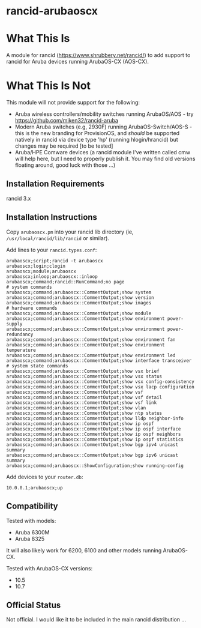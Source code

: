 # rancid-arubaoscx

# What This Is

A module for rancid (https://www.shrubbery.net/rancid/) to add support to rancid for Aruba devices running ArubaOS-CX (AOS-CX).

# What This Is Not

This module will not provide support for the following:

- Aruba wireless controllers/mobility switches running ArubaOS/AOS - try https://github.com/miken32/rancid-aruba
- Modern Aruba switches (e.g, 2930F) running ArubaOS-Switch/AOS-S - this is the new branding for ProvisionOS, and *should* be supported natively in rancid via device type 'hp' (running hlogin/hrancid) but changes may be required [to be tested]
- Aruba/HPE Comware devices (a rancid module I've written called cmw will help here, but I need to properly publish it.  You may find old versions floating around, good luck with those ...)


## Installation Requirements

rancid 3.x

## Installation Instructions

Copy `arubaoscx.pm` into your rancid lib directory (ie, `/usr/local/rancid/lib/rancid` or similar).

Add lines to your `rancid.types.conf`:

```
arubaoscx;script;rancid -t arubaoscx
arubaoscx;login;clogin
arubaoscx;module;arubaoscx
arubaoscx;inloop;arubaoscx::inloop
arubaoscx;command;rancid::RunCommand;no page
# system commands
arubaoscx;command;arubaoscx::CommentOutput;show system
arubaoscx;command;arubaoscx::CommentOutput;show version
arubaoscx;command;arubaoscx::CommentOutput;show images
# hardware commands
arubaoscx;command;arubaoscx::CommentOutput;show module
arubaoscx;command;arubaoscx::CommentOutput;show environment power-supply
arubaoscx;command;arubaoscx::CommentOutput;show environment power-redundancy
arubaoscx;command;arubaoscx::CommentOutput;show environment fan
arubaoscx;command;arubaoscx::CommentOutput;show environment temperature
arubaoscx;command;arubaoscx::CommentOutput;show environment led
arubaoscx;command;arubaoscx::CommentOutput;show interface transceiver
# system state commands
arubaoscx;command;arubaoscx::CommentOutput;show vsx brief
arubaoscx;command;arubaoscx::CommentOutput;show vsx status
arubaoscx;command;arubaoscx::CommentOutput;show vsx config-consistency
arubaoscx;command;arubaoscx::CommentOutput;show vsx lacp configuration
arubaoscx;command;arubaoscx::CommentOutput;show vsf
arubaoscx;command;arubaoscx::CommentOutput;show vsf detail
arubaoscx;command;arubaoscx::CommentOutput;show vsf link
arubaoscx;command;arubaoscx::CommentOutput;show vlan
arubaoscx;command;arubaoscx::CommentOutput;show ntp status
arubaoscx;command;arubaoscx::CommentOutput;show lldp neighbor-info
arubaoscx;command;arubaoscx::CommentOutput;show ip ospf
arubaoscx;command;arubaoscx::CommentOutput;show ip ospf interface
arubaoscx;command;arubaoscx::CommentOutput;show ip ospf neighbors
arubaoscx;command;arubaoscx::CommentOutput;show ip ospf statistics
arubaoscx;command;arubaoscx::CommentOutput;show bgp ipv4 unicast summary
arubaoscx;command;arubaoscx::CommentOutput;show bgp ipv6 unicast summary
arubaoscx;command;arubaoscx::ShowConfiguration;show running-config
```

Add devices to your `router.db`:

```
10.0.0.1;arubaoscx;up
```


## Compatibility

Tested with models:

- Aruba 6300M
- Aruba 8325

It will also likely work for 6200, 6100 and other models running ArubaOS-CX.

Tested with ArubaOS-CX versions:

- 10.5
- 10.7

## Official Status

Not official.  I would like it to be included in the main rancid distribution ...

